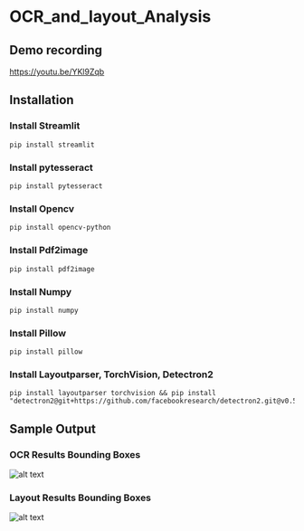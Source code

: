 # OCR_and_layout_Analysis



 
## Demo recording
https://youtu.be/YKl9Zqb

## Installation

### Install Streamlit

```
pip install streamlit
```

### Install pytesseract

```
pip install pytesseract
```

### Install Opencv

```
pip install opencv-python
```

### Install Pdf2image

```
pip install pdf2image
```

### Install Numpy

```
pip install numpy
```

### Install Pillow

```
pip install pillow
```

### Install Layoutparser, TorchVision, Detectron2

```
pip install layoutparser torchvision && pip install "detectron2@git+https://github.com/facebookresearch/detectron2.git@v0.5#egg=detectron2"
```






## Sample Output

### OCR Results Bounding Boxes

![alt text](https://github.com/yuyangch/UAV_Person_Identification_ws/blob/main/src/frame574.jpg "a suitable frame")


### Layout Results Bounding Boxes

![alt text](https://github.com/yuyangch/UAV_Person_Identification_ws/blob/main/src/frame574.jpg "a suitable frame")
